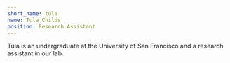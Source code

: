 ```yaml
---
short_name: tula
name: Tula Childs
position: Research Assistant
---
```


Tula is an undergraduate at the University of San Francisco and a research assistant in our lab.
